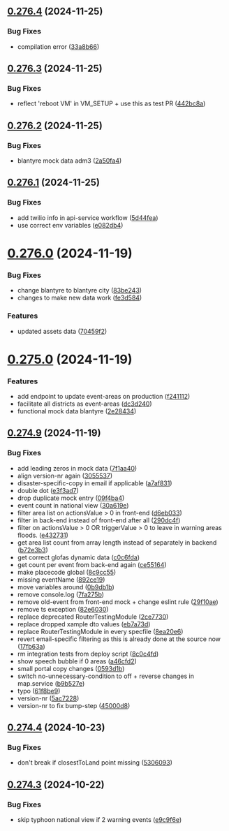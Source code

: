 ## [0.276.4](https://github.com/rodekruis/IBF-system/compare/v0.276.3...v0.276.4) (2024-11-25)


### Bug Fixes

* compilation error ([33a8b66](https://github.com/rodekruis/IBF-system/commit/33a8b66444d235b474a637adaad4355df3741c83))



## [0.276.3](https://github.com/rodekruis/IBF-system/compare/v0.276.2...v0.276.3) (2024-11-25)


### Bug Fixes

* reflect 'reboot VM' in VM_SETUP + use this as test PR ([442bc8a](https://github.com/rodekruis/IBF-system/commit/442bc8a7c9fadebde879a3fbd560607391e846ad))



## [0.276.2](https://github.com/rodekruis/IBF-system/compare/v0.276.1...v0.276.2) (2024-11-25)


### Bug Fixes

* blantyre mock data adm3 ([2a50fa4](https://github.com/rodekruis/IBF-system/commit/2a50fa44748401c8bc4caf605ec201e2fc200e5c))



## [0.276.1](https://github.com/rodekruis/IBF-system/compare/v0.276.0...v0.276.1) (2024-11-25)


### Bug Fixes

* add twilio info in api-service workflow ([5d44fea](https://github.com/rodekruis/IBF-system/commit/5d44feaf9a080ee43fe0c569a603be932b399d96))
* use correct env variables ([e082db4](https://github.com/rodekruis/IBF-system/commit/e082db41698e98aea01fa110bb2cea0bdb8e0ce7))



# [0.276.0](https://github.com/rodekruis/IBF-system/compare/v0.275.0...v0.276.0) (2024-11-19)


### Bug Fixes

* change blantyre to blantyre city ([83be243](https://github.com/rodekruis/IBF-system/commit/83be24364cb68442841368c6b172392b4f3a6190))
* changes to make new data work ([fe3d584](https://github.com/rodekruis/IBF-system/commit/fe3d5843223d4a52065f94fa89839286ab3eb708))


### Features

* updated assets data ([70459f2](https://github.com/rodekruis/IBF-system/commit/70459f2a0f835902321c52f6d8e26e644b94e972))



# [0.275.0](https://github.com/rodekruis/IBF-system/compare/v0.274.9...v0.275.0) (2024-11-19)


### Features

* add endpoint to update event-areas on production ([f241112](https://github.com/rodekruis/IBF-system/commit/f241112d47948c17a77f9d290ba92220533afb47))
* facilitate all districts as event-areas ([dc3d240](https://github.com/rodekruis/IBF-system/commit/dc3d240d9e3ce0fb486da6ec38fd5de19ebc9708))
* functional mock data blantyre ([2e28434](https://github.com/rodekruis/IBF-system/commit/2e2843425aebc92cc8bf68d7cf82e6f22a069ef6))



## [0.274.9](https://github.com/rodekruis/IBF-system/compare/v0.274.6...v0.274.9) (2024-11-19)


### Bug Fixes

* add leading zeros in mock data ([7f1aa40](https://github.com/rodekruis/IBF-system/commit/7f1aa404c12f2316b5a5a065285d8cb59cd54875))
* align version-nr again ([3055537](https://github.com/rodekruis/IBF-system/commit/3055537fcf87f6aec966897fd6a6f6def4c6998c))
* disaster-specific-copy in email if applicable ([a7af831](https://github.com/rodekruis/IBF-system/commit/a7af8316e724455711ccbf6a458f19b4acbf0ee4))
* double dot ([e3f3ad7](https://github.com/rodekruis/IBF-system/commit/e3f3ad703167b3bdca94ead722f8e895831d8e02))
* drop duplicate mock entry ([09f4ba4](https://github.com/rodekruis/IBF-system/commit/09f4ba41b736eaf82dcc3ca65abffba6ccacb914))
* event count in national view ([30a619e](https://github.com/rodekruis/IBF-system/commit/30a619e50dde9f5b74a7bac85b735fbee1f7850f))
* filter area list on actionsValue > 0 in front-end ([d6eb033](https://github.com/rodekruis/IBF-system/commit/d6eb03361b0a05f3dfcdd7849681d6757d1f17ef))
* filter in back-end instead of front-end after all ([290dc4f](https://github.com/rodekruis/IBF-system/commit/290dc4f4cd42589def91f8343bef99a24f06782b))
* filter on actionsValue > 0 OR triggerValue > 0 to leave in warning areas floods. ([e432731](https://github.com/rodekruis/IBF-system/commit/e432731951dddafb84539edf2dec7c63e14ecf95))
* get area list count from array length instead of separately in backend ([b72e3b3](https://github.com/rodekruis/IBF-system/commit/b72e3b3424b2c961bf331cc662c65e8c1aefc8ad))
* get correct glofas dynamic data ([c0c6fda](https://github.com/rodekruis/IBF-system/commit/c0c6fdaa5cb32f9341c7f3dff63d1e7924135fdb))
* get count per event from back-end again ([ce55164](https://github.com/rodekruis/IBF-system/commit/ce551640f79e2563afb6bf12514a960ba6008d41))
* make placecode global ([8c9cc55](https://github.com/rodekruis/IBF-system/commit/8c9cc559560aba34557845ea1ee58b9ba257a5b2))
* missing eventName ([892ce19](https://github.com/rodekruis/IBF-system/commit/892ce19d021e804d51f177058919230ea1d9b1b4))
* move variables around ([0b9db1b](https://github.com/rodekruis/IBF-system/commit/0b9db1b3847e0c2f19d5b12c4a04ec143a3bd05a))
* remove console.log ([7fa275b](https://github.com/rodekruis/IBF-system/commit/7fa275b78e4c9374d9483c29b95d48f2a882b9eb))
* remove old-event from front-end mock + change eslint rule ([29f10ae](https://github.com/rodekruis/IBF-system/commit/29f10aea363b7f2568995e34db8210e1ca5776b5))
* remove ts exception ([82e6030](https://github.com/rodekruis/IBF-system/commit/82e60306620eaeff58fbc9f4941c97f57839788f))
* replace deprecated RouterTestingModule ([2ce7730](https://github.com/rodekruis/IBF-system/commit/2ce7730bc72982c9aa7a8265a600b544abdb09b3))
* replace dropped xample dto values ([eb7a73d](https://github.com/rodekruis/IBF-system/commit/eb7a73d5b1a52ae614cefeccf88eb7e1c207d9a6))
* replace RouterTestingModule in every specfile ([8ea20e6](https://github.com/rodekruis/IBF-system/commit/8ea20e6a2fd71cc7d9dec9a071b5ed5170bf2659))
* revert email-specific filtering as this is already done at the source now ([17fb63a](https://github.com/rodekruis/IBF-system/commit/17fb63a5e6b6f528b102aaa29359d1e0964c9626))
* rm integration tests from deploy script ([8c0c4fd](https://github.com/rodekruis/IBF-system/commit/8c0c4fd60715761721a245ec92a73af86f9b9bd4))
* show speech bubble if 0 areas ([a46cfd2](https://github.com/rodekruis/IBF-system/commit/a46cfd269d18b1bfe1144a8b88b9e98a4e3727ac))
* small portal copy changes ([0593d1b](https://github.com/rodekruis/IBF-system/commit/0593d1b234ea725f914b2d46c49d37b853819faf))
* switch no-unnecessary-condition to off + reverse changes in map.service ([b9b527e](https://github.com/rodekruis/IBF-system/commit/b9b527e589d0fdf64c129732fbf2d974c189e4de))
* typo ([61f8be9](https://github.com/rodekruis/IBF-system/commit/61f8be908a65733c9e14d5c4df71d13a2efabcf4))
* version-nr ([5ac7228](https://github.com/rodekruis/IBF-system/commit/5ac7228709f0d520f937def9a5d6762328e30df1))
* version-nr to fix bump-step ([45000d8](https://github.com/rodekruis/IBF-system/commit/45000d892fd2634f5ff47432777212adee70404c))



## [0.274.4](https://github.com/rodekruis/IBF-system/compare/v0.274.3...v0.274.4) (2024-10-23)


### Bug Fixes

* don't break if closestToLand point missing ([5306093](https://github.com/rodekruis/IBF-system/commit/530609320276813de82f14257537bcd50f85667a))



## [0.274.3](https://github.com/rodekruis/IBF-system/compare/v0.274.2...v0.274.3) (2024-10-22)


### Bug Fixes

* skip typhoon national view if 2 warning events ([e9c9f6e](https://github.com/rodekruis/IBF-system/commit/e9c9f6e35bd502f9c185026b82fce7bd57f033bb))



